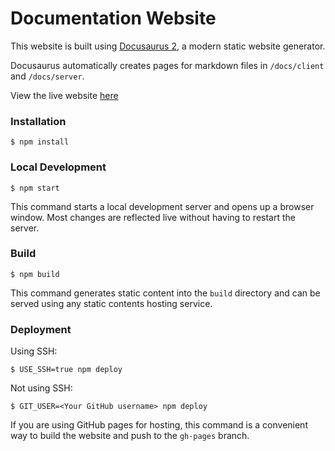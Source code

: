 # Documentation Website

This website is built using [Docusaurus 2](https://docusaurus.io/), a modern static website generator.

Docusaurus automatically creates pages for markdown files in `/docs/client` and `/docs/server`.

View the live website [here](https://docs.hubos.dev/client/packages/)

### Installation

```
$ npm install
```

### Local Development

```
$ npm start
```

This command starts a local development server and opens up a browser window. Most changes are reflected live without having to restart the server.

### Build

```
$ npm build
```

This command generates static content into the `build` directory and can be served using any static contents hosting service.

### Deployment

Using SSH:

```
$ USE_SSH=true npm deploy
```

Not using SSH:

```
$ GIT_USER=<Your GitHub username> npm deploy
```

If you are using GitHub pages for hosting, this command is a convenient way to build the website and push to the `gh-pages` branch.
